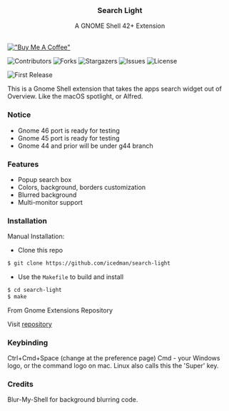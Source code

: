 <br/>
<p align="center">
  <h3 align="center">Search Light</h3>

  <p align="center">
    A GNOME Shell 42+ Extension
    <br/>
    <br/>
  </p>
</p>

[!["Buy Me A Coffee"](https://www.buymeacoffee.com/assets/img/custom_images/orange_img.png)](https://www.buymeacoffee.com/icedman)

![Contributors](https://img.shields.io/github/contributors/icedman/search-light?color=dark-green) ![Forks](https://img.shields.io/github/forks/icedman/search-light?style=social) ![Stargazers](https://img.shields.io/github/stars/icedman/search-light?style=social) ![Issues](https://img.shields.io/github/issues/icedman/search-light) ![License](https://img.shields.io/github/license/icedman/search-light) 

![First Release](https://raw.githubusercontent.com/icedman/search-light/main/screenshots/Screenshot%20from%202022-11-03%2011-53-28.png)


This is a Gnome Shell extension that takes the apps search widget out of Overview. Like the macOS spotlight, or Alfred.

### Notice

* Gnome 46 port is ready for testing
* Gnome 45 port is ready for testing
* Gnome 44 and prior will be under g44 branch

### Features

* Popup search box
* Colors, background, borders customization
* Blurred background
* Multi-monitor support

### Installation

Manual Installation: 
- Clone this repo
```bash
$ git clone https://github.com/icedman/search-light
```
- Use the `Makefile` to build and install
```bash 
$ cd search-light
$ make
```

From Gnome Extensions Repository

Visit [repository](https://extensions.gnome.org/extension/5489/search-light/)

### Keybinding

Ctrl+Cmd+Space (change at the preference page)
Cmd - your Windows logo, or the command logo on mac. Linux also calls this the 'Super' key.

### Credits

Blur-My-Shell for background blurring code.

